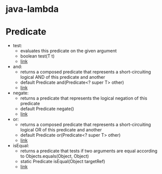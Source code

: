 # java-lambda

# Predicate
 * test: 
   * evaluates this predicate on the given argument
   * boolean test(T t)
   *  [link](https://github.com/HunorVadaszPerhat/java-predicate/tree/main/predicate/predicate_tes)
 * and:
   * returns a composed predicate that represents a short-circuiting logical AND of this predicate and another
   * default Predicate<T> and(Predicate<? super T> other)
   *  [link](https://github.com/HunorVadaszPerhat/java-predicate/tree/main/predicate/predicate_and)
 * negate:
   * returns a predicate that represents the logical negation of this predicate
   * default Predicate<T> negate()
   *  [link](https://github.com/HunorVadaszPerhat/java-predicate/tree/main/predicate/predicate_negate)
 * or: 
   * returns a composed predicate that represents a short-circuiting logical OR of this predicate and another
   * default Predicate<T> or(Predicate<? super T> other)
   *  [link](https://github.com/HunorVadaszPerhat/java-predicate/tree/main/predicate/predicate_or)
 * isEqual:
   * returns a predicate that tests if two arguments are equal according to Objects.equals(Object, Object)
   * static <T> Predicate<T> isEqual(Object targetRef)
   *  [link](https://github.com/HunorVadaszPerhat/java-predicate/tree/main/predicate/predicate_isequal)
 
